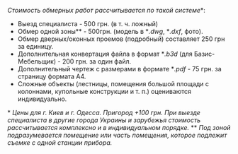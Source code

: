 *Стоимость обмерных работ рассчитывается по такой системе*\*:

- Выезд специалиста - 500 грн. (в т. ч. ложный)
- Обмер одной зоны\*\* - 500грн. (модель в \**.dwg*, \**.dxf*, фото).
- Обмер дверных/оконных проемов (подробный) составляет 250 грн за единицу.
- Дополнительная конвертация файла в формат \**.b3d* (для Базис-Мебельщик) - 200 грн. за один файл.
- Дополнительный чертеж с размерами в формате \**.pdf* - 75 грн. за страницу формата А4.
- Сложные объекты (лестницы, помещения большой площади с колоннами, купольные конструкции и т. п.) оцениваются индивидуально.
 
\* _Цены для г. Киев и г. Одесса. Пригород +100 грн. При выезде специалиста в другие города Украины и зарубежья стоимость рассчитывается комплексно и в индивидуальном порядке._
\*\* _Под зоной подразумевается помещение или часть помещения, которое подлежит съемке с одной станции прибора._